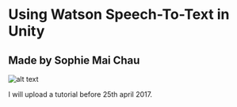 # Using Watson Speech-To-Text in Unity
## Made by Sophie Mai Chau

![alt text](https://github.com/sophiemaichau/SpeechToText/img.png)

I will upload a tutorial before 25th april 2017.
